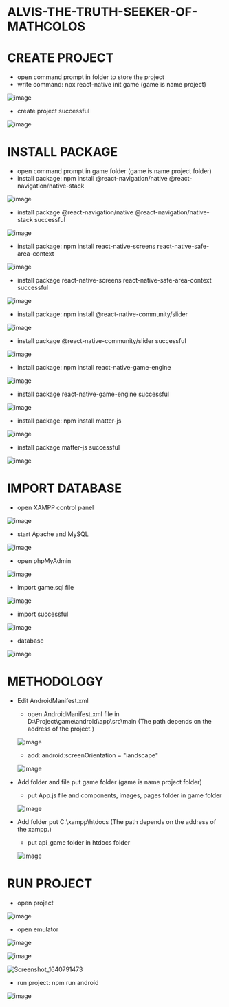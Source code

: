 # ALVIS-THE-TRUTH-SEEKER-OF-MATHCOLOS
# CREATE PROJECT
- open command prompt in folder to store the project
- write command: npx react-native init game (game is name project)

![image](https://user-images.githubusercontent.com/90230459/147661797-231072f2-7ac8-46e5-bf4f-d22bc624cfbf.png)

- create project successful

![image](https://user-images.githubusercontent.com/90230459/147662125-ecccd4fa-5ab0-432f-bf0a-a8ee7ac114fe.png)

# INSTALL PACKAGE
- open command prompt in game folder (game is name project folder)
- install package: npm install @react-navigation/native @react-navigation/native-stack

![image](https://user-images.githubusercontent.com/90230459/147664181-140e96f7-02c8-4bb1-8fc6-34ff4d071bbc.png)

- install package @react-navigation/native @react-navigation/native-stack successful

![image](https://user-images.githubusercontent.com/90230459/147664292-d0dc699e-c9db-430c-91c5-d6d613c6b28c.png)

- install package: npm install react-native-screens react-native-safe-area-context

![image](https://user-images.githubusercontent.com/90230459/147664479-6db1dd3c-942d-4cbe-8dcb-fbbbc4e64f39.png)

- install package react-native-screens react-native-safe-area-context successful

![image](https://user-images.githubusercontent.com/90230459/147664588-2efeb5a1-0ec7-481f-8ba4-879fa9e325be.png)

- install package: npm install @react-native-community/slider

![image](https://user-images.githubusercontent.com/90230459/147664846-a1a26e87-15f4-40d5-a84a-a092def31955.png)

- install package @react-native-community/slider successful

![image](https://user-images.githubusercontent.com/90230459/147665029-f795c6ee-3316-41ea-8ec3-a011a6948731.png)

- install package: npm install react-native-game-engine

![image](https://user-images.githubusercontent.com/90230459/147665214-ca803b7e-217b-491a-a8b5-2a163dd72176.png)

- install package react-native-game-engine successful

![image](https://user-images.githubusercontent.com/90230459/147665304-4990bd2c-6296-4825-9868-5dc0a18c9530.png)

- install package: npm install matter-js

![image](https://user-images.githubusercontent.com/90230459/147665393-2b768ed4-8eaf-43af-aeef-c87431abf7bd.png)

- install package matter-js successful

![image](https://user-images.githubusercontent.com/90230459/147665530-162e6426-49e1-4789-b8a4-ddbd09ba7d88.png)

# IMPORT DATABASE
- open XAMPP control panel

![image](https://user-images.githubusercontent.com/90230459/147666703-b7ae2324-8eed-4b5e-830f-4fdef29f22dd.png)

- start Apache and MySQL

![image](https://user-images.githubusercontent.com/90230459/147666814-b04b0a91-031e-436f-9d1b-74fc9acb54d5.png)

- open phpMyAdmin

![image](https://user-images.githubusercontent.com/90230459/147667007-4ee671f5-16d4-4475-b781-3dc419413871.png)

- import game.sql file

![image](https://user-images.githubusercontent.com/90230459/147667101-28dd7b93-74c1-48e7-b543-1d4f71150128.png)

- import successful

![image](https://user-images.githubusercontent.com/90230459/147667194-d90df255-3903-45a3-8c58-251f231d9cf3.png)

- database

![image](https://user-images.githubusercontent.com/90230459/147667287-86c99a8a-1573-43d2-a7ca-b0c77cd01fb5.png)


# METHODOLOGY
* Edit AndroidManifest.xml
   * open AndroidManifest.xml file in D:\Project\game\android\app\src\main (The path depends on the address of the project.)
   
   ![image](https://user-images.githubusercontent.com/90230459/147670348-9d86b52e-59fc-4726-9468-f74121fa3200.png)
   
   * add: android:screenOrientation = "landscape"
   
   ![image](https://user-images.githubusercontent.com/90230459/147670744-5ad6adf9-f916-4c30-9f28-3f310114d976.png)
   
 * Add folder and file put game folder (game is name project folder)
    * put App.js file and components, images, pages folder in game folder
  
    ![image](https://user-images.githubusercontent.com/90230459/147676182-60acc52a-211d-49aa-8dba-7aacb86b27d0.png)

* Add folder put C:\xampp\htdocs (The path depends on the address of the xampp.)
    * put api_game folder in htdocs folder
    
    ![image](https://user-images.githubusercontent.com/90230459/147676668-f2ba7553-da02-4f85-bf92-ee6b26ff326f.png)

# RUN PROJECT
- open project

![image](https://user-images.githubusercontent.com/90230459/147677042-5280d9b4-5b71-4540-9e09-87b5bdd1d92c.png)

- open emulator

![image](https://user-images.githubusercontent.com/90230459/147677168-35621071-583b-4b87-92b8-a6649b6fe745.png)

![image](https://user-images.githubusercontent.com/90230459/147677230-160e08b3-006f-4bc8-9c17-9ef10cb6aa72.png)

![Screenshot_1640791473](https://user-images.githubusercontent.com/90230459/147677481-4409496b-1b20-40d8-ade8-d9852c6e555c.png)

- run project: npm run android

![image](https://user-images.githubusercontent.com/90230459/147677587-484e821d-dba6-43bb-8055-c1d4e6daf8fd.png)

